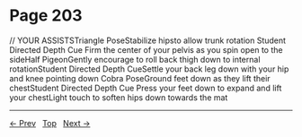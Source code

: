 # Page 203

// YOUR ASSISTSTriangle PoseStabilize hipsto allow trunk rotation Student Directed Depth Cue Firm the center of your pelvis as you spin open to the sideHalf PigeonGently encourage to roll back thigh down to internal rotationStudent Directed Depth CueSettle your back leg down with your hip and knee pointing down
Cobra PoseGround feet down as they lift their chestStudent Directed Depth Cue Press your feet down to expand and lift your chestLight touch to soften hips down towards the mat


---
[← Prev](/pages/page-202.md) &nbsp; [Top](/index.md) &nbsp; [Next →](/pages/page-204.md)
